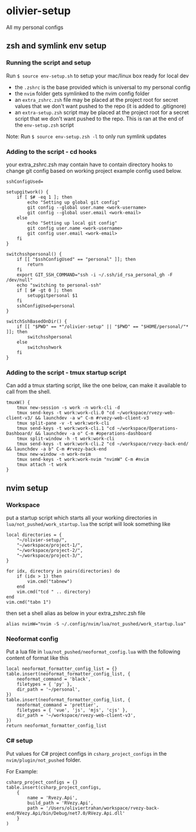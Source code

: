 # olivier-setup

All my personal configs

## zsh and symlink env setup

### Running the script and setup

Run `$ source env-setup.sh` to setup your mac/linux box ready for local dev

- the `.zshrc` is the base provided which is universal to my personal config
- the `nvim` folder gets symlinked to the nvim config folder
- an `extra_zshrc.zsh` file may be placed at the project root for secret values that we don't want pushed to the repo (it is added to .gitignore)
- an `extra-setup.zsh` script may be placed at the project root for a secret script that we don't want pushed to the repo. This is ran at the end of the `env-setup.zsh` script

Note: Run `$ source env-setup.zsh -l` to only run symlink updates

### Adding to the script - cd hooks

your extra_zshrc.zsh may contain have to contain directory hooks to change git config based on working project example config used below.

```
sshConfigUsed=

setupgitwork() {
    if [ $# -eq 1 ]; then
        echo "Setting up global git config"
        git config --global user.name <work-username>
        git config --global user.email <work-email>
    else 
        echo "Setting up local git config"
        git config user.name <work-username>
        git config user.email <work-email>
    fi
}

switchsshpersonal() {
    if [[ "$sshConfigUsed" == "personal" ]]; then
        return
    fi
	export GIT_SSH_COMMAND="ssh -i ~/.ssh/id_rsa_personal_gh -F /dev/null"
    echo "switching to personal-ssh"
    if [ $# -gt 0 ]; then
    	setupgitpersonal $1
    fi
    sshConfigUsed=personal
}

switchSshBasedOnDir() {
    if [[ "$PWD" == *"/olivier-setup" || "$PWD" == "$HOME/personal/"* ]]; then
        switchsshpersonal
    else
        switchsshwork
    fi
}
```

### Adding to the script - tmux startup script

Can add a tmux starting script, like the one below, can make it available to call from the shell.

```
tmuxW() {
    tmux new-session -s work -n work-cli -d
    tmux send-keys -t work:work-cli.0 "cd ~/workspace/rvezy-web-client-v3/ && launchdev -a w" C-m #rvezy-web-client-v3
    tmux split-pane -v -t work:work-cli
    tmux send-keys -t work:work-cli.1 "cd ~/workspace/Operations-Dashboard/ && launchdev -a o" C-m #operations-dashboard
    tmux split-window -h -t work:work-cli
    tmux send-keys -t work:work-cli.2 "cd ~/workspace/rvezy-back-end/ && launchdev -a b" C-m #rvezy-back-end
    tmux new-window -n work-nvim 
    tmux send-keys -t work:work-nvim "nvimW" C-m #nvim
    tmux attach -t work
}
```

## nvim setup

### Workspace

put a startup script which starts all your working directories in `lua/not_pushed/work_startup.lua`
the script will look something like 

```
local directories = {
    "~/olivier-setup/",
    "~/workspace/project-1/",
	"~/workspace/project-2/",
    "~/workspace/project-3/",
}

for idx, directory in pairs(directories) do
    if (idx > 1) then
        vim.cmd("tabnew")
    end
    vim.cmd("tcd " .. directory)
end
vim.cmd("tabn 1")
```

then set a shell alias as below in your extra_zshrc.zsh file

```
alias nvimW="nvim -S ~/.config/nvim/lua/not_pushed/work_startup.lua"
```

### Neoformat config

Put a lua file in `lua/not_pushed/neoformat_config.lua` with the following content of format like this

```
local neoformat_formatter_config_list = {}
table.insert(neoformat_formatter_config_list, {
    neoformat_command = 'black',
    filetypes = { 'py' },
    dir_path = '~/personal',
})
table.insert(neoformat_formatter_config_list, {
    neoformat_command = 'prettier',
    filetypes = { 'vue', 'js', 'mjs', 'cjs' },
    dir_path = '~/workspace/rvezy-web-client-v3',
})
return neoformat_formatter_config_list
```

### C# setup

Put values for C# project configs in `csharp_project_configs` in the `nvim/plugin/not_pushed` folder. 

For Example:

```
csharp_project_configs = {}
table.insert(csharp_project_configs,
	{
        name = 'Rvezy.Api',
        build_path = 'RVezy.Api',
        path = '/Users/oliviertrahan/workspace/rvezy-back-end/RVezy.Api/bin/Debug/net7.0/RVezy.Api.dll'
    }
)
```
